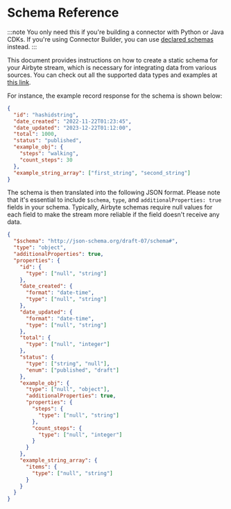 # Schema Reference

:::note
You only need this if you're building a connector with Python or Java CDKs.
If you're using Connector Builder, you can use [declared schemas](./connector-builder-ui/record-processing#declared-schema) instead.
:::

This document provides instructions on how to create a static schema for your Airbyte stream, which is necessary for integrating data from various sources.
You can check out all the supported data types and examples at [this link](../understanding-airbyte/supported-data-types.md).

For instance, the example record response for the schema is shown below:

```json
{
  "id": "hashidstring",
  "date_created": "2022-11-22T01:23:45",
  "date_updated": "2023-12-22T01:12:00",
  "total": 1000,
  "status": "published",
  "example_obj": {
    "steps": "walking",
    "count_steps": 30
  },
  "example_string_array": ["first_string", "second_string"]
}
```

The schema is then translated into the following JSON format. Please note that it's essential to include `$schema`, `type`, and `additionalProperties: true` fields in your schema. Typically, Airbyte schemas require null values for each field to make the stream more reliable if the field doesn't receive any data.

```json
{
  "$schema": "http://json-schema.org/draft-07/schema#",
  "type": "object",
  "additionalProperties": true,
  "properties": {
    "id": {
      "type": ["null", "string"]
    },
    "date_created": {
      "format": "date-time",
      "type": ["null", "string"]
    },
    "date_updated": {
      "format": "date-time",
      "type": ["null", "string"]
    },
    "total": {
      "type": ["null", "integer"]
    },
    "status": {
      "type": ["string", "null"],
      "enum": ["published", "draft"]
    },
    "example_obj": {
      "type": ["null", "object"],
      "additionalProperties": true,
      "properties": {
        "steps": {
          "type": ["null", "string"]
        },
        "count_steps": {
          "type": ["null", "integer"]
        }
      }
    },
    "example_string_array": {
      "items": {
        "type": ["null", "string"]
      }
    }
  }
}
```
